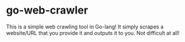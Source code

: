 # go-web-crawler
This is a simple web crawling tool in Go-lang! It simply scrapes a website/URL that you provide it and outputs it to you. Not difficult at all!
